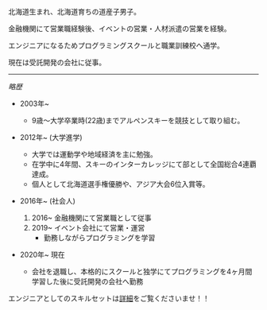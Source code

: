 北海道生まれ、北海道育ちの道産子男子。

金融機関にて営業職経験後、イベントの営業・人材派遣の営業を経験。

エンジニアになるためプログラミングスクールと職業訓練校へ通学。

現在は受託開発の会社に従事。

---

*略歴*
- 2003年~
  - 9歳～大学卒業時(22歳)までアルペンスキーを競技として取り組む。

- 2012年~ (大学進学)
  - 大学では運動学や地域経済を主に勉強。<br />
  - 在学中に4年間、スキーのインターカレッジにて部として全国総合4連覇達成。<br />
  - 個人として北海道選手権優勝や、アジア大会6位入賞等。<br />

- 2016年~ (社会人)
  1. 2016~ 金融機関にて営業職として従事
  2. 2019~ イベント会社にて営業・運営
      - 勤務しながらプログラミングを学習

- 2020年~ 現在
  - 会社を退職し、本格的にスクールと独学にてプログラミングを4ヶ月間学習した後に受託開発の会社へ勤務

エンジニアとしてのスキルセットは[詳細]()をご覧くださいませ！！
